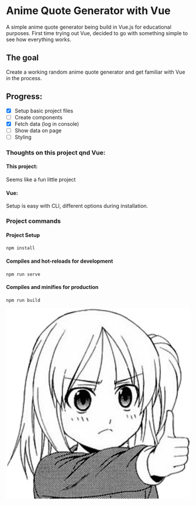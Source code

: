 # Anime Quote Generator with Vue
A simple anime quote generator being build in Vue.js for educational purposes. 
First time trying out Vue, decided to go with something simple to see how everything works.

## The goal
Create a working random anime quote generator and get familiar with Vue in the process.

## Progress:
- [x] Setup basic project files
- [ ] Create components
- [x] Fetch data (log in console)
- [ ] Show data on page
- [ ] Styling

### Thoughts on this project qnd Vue:

#### This project:
Seems like a fun little project

#### Vue:
Setup is easy with CLI, different options during installation.

### Project commands
#### Project Setup
```
npm install
```
#### Compiles and hot-reloads for development
```
npm run serve
```
#### Compiles and minifies for production
```
npm run build
```
![Image anime girl showing a thumbs up](readme-resources/img/toppng.com-7639058-thumbs-up-anime-meme-499x517.png)
